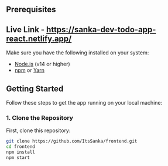 ## Prerequisites
## Live Link - https://sanka-dev-todo-app-react.netlify.app/

Make sure you have the following installed on your system:

- [Node.js](https://nodejs.org/) (v14 or higher)
- [npm](https://www.npmjs.com/get-npm) or [Yarn](https://classic.yarnpkg.com/en/docs/install)

## Getting Started

Follow these steps to get the app running on your local machine:

### 1. Clone the Repository

First, clone this repository:

```bash
git clone https://github.com/ItsSanka/frontend.git
cd frontend
npm install
npm start
